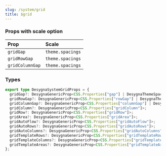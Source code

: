 ```yaml
---
slug: /system/grid
title: $grid
---
```


### Props with scale option

| Prop            | Scale            |
| :-------------- | :--------------- |
| `gridGap`       | `theme.spacings` |
| `gridRowGap`    | `theme.spacings` |
| `gridColumnGap` | `theme.spacings` |

### Types

```ts
export type DesygnaSystemGridProps = {
  gridGap?: DesygnaGenericProp<CSS.Properties["gap"] | DesygnaThemeSpace | number>;
  gridRowGap?: DesygnaGenericProp<CSS.Properties["rowGap"] | DesygnaThemeSpace | number>;
  gridColumnGap?: DesygnaGenericProp<CSS.Properties["columnGap"] | DesygnaThemeSpace | number>;
  gridColumn?: DesygnaGenericProp<CSS.Properties["gridColumn"]>;
  gridRow?: DesygnaGenericProp<CSS.Properties["gridRow"]>;
  gridArea?: DesygnaGenericProp<CSS.Properties["gridArea"]>;
  gridAutoFlow?: DesygnaGenericProp<CSS.Properties["gridAutoFlow"]>;
  gridAutoRows?: DesygnaGenericProp<CSS.Properties["gridAutoRows"]>;
  gridAutoColumns?: DesygnaGenericProp<CSS.Properties["gridAutoColumns"]>;
  gridTemplateRows?: DesygnaGenericProp<CSS.Properties["gridTemplateRows"]>;
  gridTemplateColumns?: DesygnaGenericProp<CSS.Properties["gridTemplateColumns"]>;
  gridTemplateAreas?: DesygnaGenericProp<CSS.Properties["gridTemplateAreas"]>;
};
```
